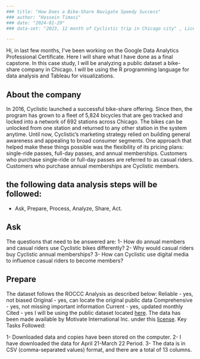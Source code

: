 ```yaml
---
### title: "How Does a Bike-Share Navigate Speedy Success"
### author: "Hossein Timasi"
### date: "2024-01-29"
### data-set: "2023, 12 month of Cyclistic trip in Chicago city" , Licensed by divvy.com

---
```

Hi, in last few months, I've been working on the Google Data Analytics Professional Certificate.
Here I will share what I have done as a final capstone. In this case study, I will be analyzing a public dataset a bike-share company in Chicago. I will be using the R programming language for data analysis and Tableau for visualizations.

## About the company

In 2016, Cyclistic launched a successful bike-share offering. Since then, the program has grown to a fleet of 5,824 bicycles that are geo tracked and locked into a network of 692 stations across Chicago. The bikes can be unlocked from one station and returned to any other station in the system anytime.
Until now, Cyclistic’s marketing strategy relied on building general awareness and appealing to broad consumer segments. One approach that helped make these things possible was the flexibility of its pricing plans: single-ride passes, full-day passes, and annual memberships. Customers who purchase single-ride or full-day passes are referred to as casual riders. Customers who purchase annual memberships are Cyclistic members.

## the following data analysis steps will be followed:

* Ask, Prepare, Process, Analyze, Share, Act.

## Ask

The questions that need to be answered are:
1- How do annual members and casual riders use Cyclistic bikes differently?
2- Why would casual riders buy Cyclistic annual memberships?
3- How can Cyclistic use digital media to influence casual riders to become members?

## Prepare

The dataset follows the ROCCC Analysis as described below:
Reliable - yes, not biased
Original - yes, can locate the original public data
Comprehensive - yes, not missing important information
Current - yes, updated monthly
Cited - yes
I will be using the public dataset located [here](https://divvy-tripdata.s3.amazonaws.com/index.html). The data has been made available by Motivate International Inc. under this [license](https://divvybikes.com/data-license-agreement). 
Key Tasks Followed:

1- Downloaded data and copies have been stored on the computer.
2- I have downloaded the data for April 21-March 22 Period.
3- The data is in CSV (comma-separated values) format, and there are a total of 13 columns.
